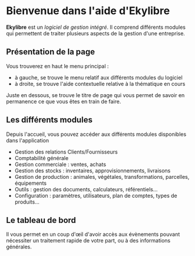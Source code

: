 # Bienvenue dans l'aide d'Ekylibre 

**Ekylibre** est un _logiciel de gestion intégré_. Il comprend différents modules qui permettent de traiter plusieurs aspects de la gestion d'une entreprise.

## Présentation de la page 
Vous trouverez en haut le menu principal :

* à gauche, se trouve le menu relatif aux différents modules du logiciel
* à droite, se trouve l'aide contextuelle relative à la thématique en cours

Juste en dessous, se trouve le titre de page qui vous permet de savoir en permanence ce que vous êtes en train de faire.

## Les différents modules 
Depuis l'accueil, vous pouvez accéder aux différents modules disponibles dans l'application

* Gestion des relations Clients/Fournisseurs
* Comptabilité générale
* Gestion commerciale : ventes, achats
* Gestion des stocks : inventaires, approvisionnements, livraisons
* Gestion de production : animales, végétales, transformations, parcelles, équipements
* Outils : gestion des documents, calculateurs, référentiels…
* Configuration : paramètres, utilisateurs, plan de comptes, types de produits…

## Le tableau de bord  
Il vous permet en un coup d'œil d'avoir accès aux évènements pouvant nécessiter un traitement rapide de votre part, ou à des informations générales.

